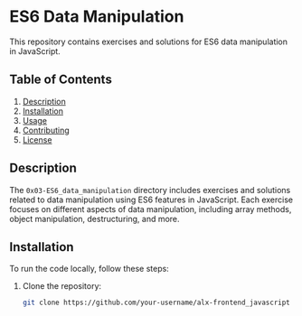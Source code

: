 # ES6 Data Manipulation

This repository contains exercises and solutions for ES6 data manipulation in JavaScript.

## Table of Contents

1. [Description](#description)
2. [Installation](#installation)
3. [Usage](#usage)
4. [Contributing](#contributing)
5. [License](#license)

## Description

The `0x03-ES6_data_manipulation` directory includes exercises and solutions related to data manipulation using ES6 features in JavaScript. Each exercise focuses on different aspects of data manipulation, including array methods, object manipulation, destructuring, and more.

## Installation

To run the code locally, follow these steps:

1. Clone the repository:

   ```bash
   git clone https://github.com/your-username/alx-frontend_javascript

